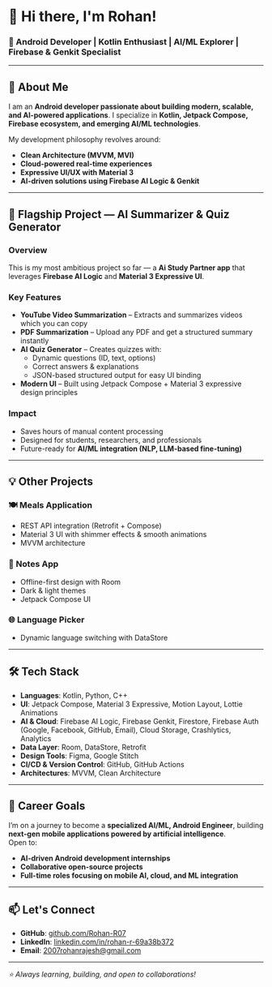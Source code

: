 # 👋 Hi there, I'm Rohan!  

### 🎯 Android Developer | Kotlin Enthusiast | AI/ML Explorer | Firebase & Genkit Specialist  


---

## 🚀 About Me  

I am an **Android developer passionate about building modern, scalable, and AI-powered applications**. I specialize in **Kotlin, Jetpack Compose, Firebase ecosystem, and emerging AI/ML technologies**.  

My development philosophy revolves around:  
- **Clean Architecture (MVVM, MVI)**  
- **Cloud-powered real-time experiences**  
- **Expressive UI/UX with Material 3**  
- **AI-driven solutions using Firebase AI Logic & Genkit**  

---

## 🧠 Flagship Project — AI Summarizer & Quiz Generator  

### Overview  
This is my most ambitious project so far — a **Ai Study Partner app** that leverages **Firebase AI Logic** and **Material 3 Expressive UI**.

### Key Features  
- **YouTube Video Summarization** – Extracts and summarizes videos which you can copy
- **PDF Summarization** – Upload any PDF and get a structured summary instantly  
- **AI Quiz Generator** – Creates quizzes with:  
  - Dynamic questions (ID, text, options)  
  - Correct answers & explanations  
  - JSON-based structured output for easy UI binding  
- **Modern UI** – Built using Jetpack Compose + Material 3 expressive design principles  

### Impact  
- Saves hours of manual content processing  
- Designed for students, researchers, and professionals  
- Future-ready for **AI/ML integration (NLP, LLM-based fine-tuning)**  

---

## 💡 Other Projects  

### 🍽️ Meals Application  
- REST API integration (Retrofit + Compose)  
- Material 3 UI with shimmer effects & smooth animations  
- MVVM architecture  

### 📝 Notes App  
- Offline-first design with Room  
- Dark & light themes  
- Jetpack Compose UI  

### 🌐 Language Picker  
- Dynamic language switching with DataStore  

---

## 🛠 Tech Stack  

- **Languages**: Kotlin, Python, C++  
- **UI**: Jetpack Compose, Material 3 Expressive, Motion Layout, Lottie Animations  
- **AI & Cloud**: Firebase AI Logic, Firebase Genkit, Firestore, Firebase Auth (Google, Facebook, GitHub, Email), Cloud Storage, Crashlytics, Analytics  
- **Data Layer**: Room, DataStore, Retrofit  
- **Design Tools**: Figma, Google Stitch  
- **CI/CD & Version Control**: GitHub, GitHub Actions  
- **Architectures**: MVVM, Clean Architecture  

---

## 🌟 Career Goals  

I’m on a journey to become a **specialized AI/ML, Android Engineer**, building **next-gen mobile applications powered by artificial intelligence**.  
Open to:  
- **AI-driven Android development internships**  
- **Collaborative open-source projects**  
- **Full-time roles focusing on mobile AI, cloud, and ML integration**  

---

## 📫 Let's Connect  

- **GitHub**: [github.com/Rohan-R07](https://github.com/Rohan-R07)
- **LinkedIn**: [linkedin.com/in/rohan-r-69a38b372](https://www.linkedin.com/in/rohan-r-69a38b372/)
- **Email**: 2007rohanrajesh@gmail.com

---

*⭐ Always learning, building, and open to collaborations!*
